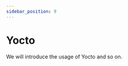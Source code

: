 ```yaml
---
sidebar_position: 9
---
```


# Yocto

We will introduce the usage of Yocto and so on.

<DocCardList />
